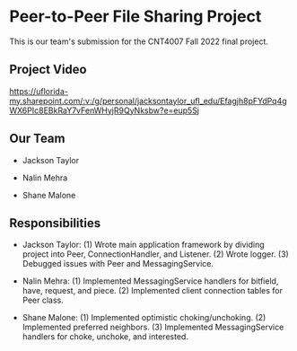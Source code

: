 # Peer-to-Peer File Sharing Project

This is our team's submission for the CNT4007 Fall 2022 final project.

## Project Video
https://uflorida-my.sharepoint.com/:v:/g/personal/jacksontaylor_ufl_edu/Efagjh8pFYdPq4gWX6PIc8EBkRaY7vFenWHyjR9QyNksbw?e=eup5Sj

## Our Team

- Jackson Taylor

- Nalin Mehra

- Shane Malone

## Responsibilities

- Jackson Taylor: (1) Wrote main application framework by dividing project into Peer, ConnectionHandler, and Listener. (2) Wrote logger. (3) Debugged issues with Peer and MessagingService.

- Nalin Mehra: (1) Implemented MessagingService handlers for bitfield, have, request, and piece. (2) Implemented client connection tables for Peer class.

- Shane Malone: (1) Implemented optimistic choking/unchoking. (2) Implemented preferred neighbors. (3) Implemented MessagingService handlers for choke, unchoke, and interested.
